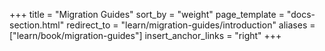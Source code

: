 +++
title = "Migration Guides"
sort_by = "weight"
page_template = "docs-section.html"
redirect_to = "learn/migration-guides/introduction"
aliases = ["learn/book/migration-guides"]
insert_anchor_links = "right"
+++